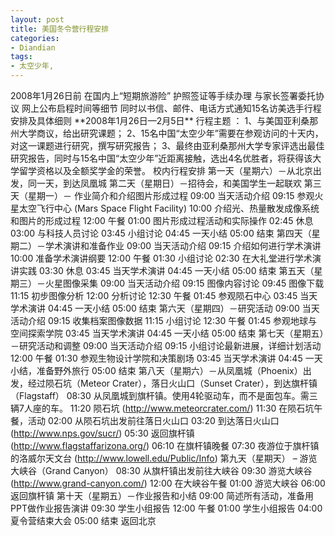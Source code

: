 ```yaml
---
layout: post
title: 美国冬令营行程安排
categories:
- Diandian
tags:
- 太空少年, 
---
```

2008年1月26日前 在国内上“短期旅游险” 护照签证等手续办理 与家长签署委托协议 网上公布启程时间等细节 同时以书信、邮件、电话方式通知15名访美选手行程安排及具体细则 \*\*2008年1月26日—2月5日\*\* 行程主题 ： 1、与美国亚利桑那州大学商议，给出研究课题； 2、15名中国“太空少年”需要在参观访问的十天内，对这一课题进行研究，撰写研究报告； 3、最终由亚利桑那州大学专家评选出最佳研究报告，同时与15名中国“太空少年”近距离接触，选出4名优胜者，将获得该大学留学资格以及全额奖学金的荣誉。 校内行程安排 第一天（星期六）－从北京出发，同一天，到达凤凰城 第二天（星期日）－招待会，和美国学生一起联欢 第三天（星期一）－ 作业简介和介绍图片形成过程 09:00 当天活动介绍 09:15 参观火星太空飞行中心 (Mars Space Flight Facility) 10:00 介绍光、热量散发成像系统和图片的形成过程 12:00 午餐 01:00 图片形成过程活动和实际操作 02:45 休息 03:00 与科技人员讨论 03:45 小组讨论 04:45 一天小结 05:00 结束 第四天（星期二）－学术演讲和准备作业 09:00 当天活动介绍 09:15 介绍如何进行学术演讲 10:00 准备学术演讲纲要 12:00 午餐 01:30 小组讨论 02:30 在大礼堂进行学术演讲实践 03:30 休息 03:45 当天学术演讲 04:45 一天小结 05:00 结束 第五天（星期三）－火星图像采集 09:00 当天活动介绍 09:15 图像内容讨论 09:45 图像下载 11:15 初步图像分析 12:00 分析讨论 12:30 午餐 01:45 参观陨石中心 03:45 当天学术演讲 04:45 一天小结 05:00 结束 第六天（星期四）－研究活动 09:00 当天活动介绍 09:15 收集档案图像数据 11:15 小组讨论 12:30 午餐 01:45 参观地球与空间探索学院 03:45 当天学术演讲 04:45 一天小结 05:00 结束 第七天（星期五）－研究活动和调整 09:00 当天活动介绍 09:15 小组讨论最新进展，详细计划活动 12:00 午餐 01:30 参观生物设计学院和决策剧场 03:45 当天学术演讲 04:45 一天小结，准备野外旅行 05:00 结束 第八天（星期六）－从凤凰城（Phoenix）出发，经过陨石坑（Meteor Crater），落日火山口（Sunset Crater），到达旗杆镇（Flagstaff） 08:30 从凤凰城到旗杆镇。使用4轮驱动车，而不是面包车。需三辆7人座的车。 11:20 陨石坑 (http://www.meteorcrater.com/) 11:30 在陨石坑午餐，活动 02:00 从陨石坑出发前往落日火山口 03:20 到达落日火山口 (http://www.nps.gov/sucr/) 05:30 返回旗杆镇 (http://www.flagstaffarizona.org/) 06:10 在旗杆镇晚餐 07:30 夜游位于旗杆镇的洛威尔天文台 (http://www.lowell.edu/Public/Info) 第九天（星期天） – 游览大峡谷（Grand Canyon） 08:30 从旗杆镇出发前往大峡谷 09:30 游览大峡谷 (http://www.grand-canyon.com/) 12:00 在大峡谷午餐 01:00 游览大峡谷 06:00 返回旗杆镇 第十天（星期五）－作业报告和小结 09:00 简述所有活动，准备用PPT做作业报告演讲 09:30 学生小组报告 12:00 午餐 01:00 学生小组报告 04:00 夏令营结束大会 05:00 结束 返回北京